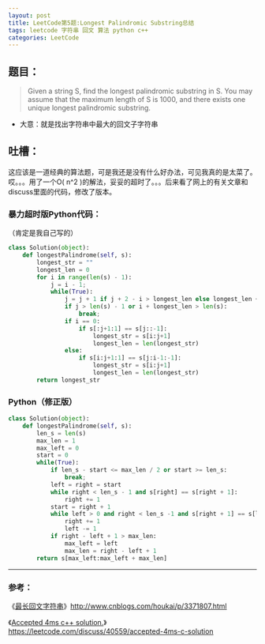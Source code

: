 ```yaml
---
layout: post
title: LeetCode第5题:Longest Palindromic Substring总结
tags: leetcode 字符串 回文 算法 python c++
categories: LeetCode
---
```


## 题目：
> Given a string S, find the longest palindromic substring in S. You may assume that the maximum length of S is 1000, and there exists one unique longest palindromic substring.

* 大意：就是找出字符串中最大的回文子字符串


## 吐槽：
这应该是一道经典的算法题，可是我还是没有什么好办法，可见我真的是太菜了。哎。。。用了一个O( n^2 )的解法，妥妥的超时了。。。后来看了网上的有关文章和discuss里面的代码，修改了版本。

### 暴力超时版Python代码：
（肯定是我自己写的）
~~~python
class Solution(object):
    def longestPalindrome(self, s):
        longest_str = ""
        longest_len = 0
        for i in range(len(s) - 1):
            j = i - 1;
            while(True):
                j = j + 1 if j + 2 - i > longest_len else longest_len + i
                if j > len(s) - 1 or i + longest_len > len(s):
                    break;
                if i == 0:
                    if s[:j+1:1] == s[j::-1]:
                        longest_str = s[i:j+1]
                        longest_len = len(longest_str)
                else:
                    if s[i:j+1:1] == s[j:i-1:-1]:
                        longest_str = s[i:j+1]
                        longest_len = len(longest_str)
        return longest_str
~~~

### Python（修正版）
~~~python
class Solution(object):
    def longestPalindrome(self, s):
        len_s = len(s)
        max_len = 1
        max_left = 0
        start = 0
        while(True):
            if len_s - start <= max_len / 2 or start >= len_s:
                break;
            left = right = start
            while right < len_s - 1 and s[right] == s[right + 1]:
                right += 1
            start = right + 1
            while left > 0 and right < len_s -1 and s[right + 1] == s[left -1]:
                right += 1
                left -= 1
            if right - left + 1 > max_len:
                max_left = left
                max_len = right - left + 1
        return s[max_left:max_left + max_len]
~~~

***************
### 参考：
《[最长回文字符串](http://www.cnblogs.com/houkai/p/3371807.html)》http://www.cnblogs.com/houkai/p/3371807.html

《[Accepted 4ms c++ solution.](https://leetcode.com/discuss/40559/accepted-4ms-c-solution)》https://leetcode.com/discuss/40559/accepted-4ms-c-solution
